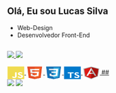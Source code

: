 
## Olá, Eu sou Lucas Silva

- Web-Design
- Desenvolvedor Front-End

##
<div> 
  <a href="https://github.com/xaosid">
  <img height="180em" src="https://github-readme-stats.vercel.app/api?username=xaosid&show_icons=true&theme=dark&include_all_commits=true&count_private=true"/>
  <img height="180em" src="https://github-readme-stats.vercel.app/api/top-langs/?username=xaosid&layout=compact&langs_count=7&theme=dark"/>
</div>

<div style="display: inline_block"><br>
  <img align="center" alt="Lucas-Js" height="30" width="40" src="https://raw.githubusercontent.com/devicons/devicon/master/icons/javascript/javascript-plain.svg">
  <img align="center" alt="Lucas-HTML" height="30" width="40" src="https://raw.githubusercontent.com/devicons/devicon/master/icons/html5/html5-original.svg">
  <img align="center" alt="Lucas-CSS" height="30" width="40" src="https://raw.githubusercontent.com/devicons/devicon/master/icons/css3/css3-original.svg">
  <img align="center" alt="Lucas-Typescript" height="30" width="40" src="https://raw.githubusercontent.com/devicons/devicon/master/icons/typescript/typescript-original.svg">
<img align="center" alt="Lucas-Angular" height="30" width="40" src="https://raw.githubusercontent.com/devicons/devicon/master/icons/angularjs/angularjs-original.svg">
##

<div> 
  <a href="https://instagram.com/xaosid" target="_blank"><img src="https://img.shields.io/badge/-Instagram-%23E4405F?style=for-the-badge&logo=instagram&logoColor=white" target="_blank"></a>
  <a href="https://www.linkedin.com/in/lucas-silva-porto-826240209/" target="_blank"><img src="https://img.shields.io/badge/-LinkedIn-%230077B5?style=for-the-badge&logo=linkedin&logoColor=white" target="_blank"></a>
</div>
